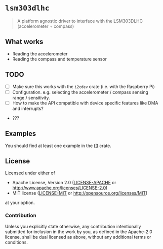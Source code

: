 # `lsm303dlhc`

> A platform agnostic driver to interface with the LSM303DLHC (accelerometer + compass)

## What works

- Reading the accelerometer
- Reading the compass and temperature sensor

## TODO

- [ ] Make sure this works with the `i2cdev` crate (i.e. with the Raspberry Pi)
- [ ] Configuration. e.g. selecting the accelerometer / compass sensing range / sensitivity.
- [ ] How to make the API compatible with device specific features like DMA and interrupts?
- ???

## Examples

You should find at least one example in the [f3] crate.

[f3]: https://docs.rs/f3/~0.5

## License

Licensed under either of

- Apache License, Version 2.0 ([LICENSE-APACHE](LICENSE-APACHE) or
  http://www.apache.org/licenses/LICENSE-2.0)
- MIT license ([LICENSE-MIT](LICENSE-MIT) or http://opensource.org/licenses/MIT)

at your option.

### Contribution

Unless you explicitly state otherwise, any contribution intentionally submitted for inclusion in the
work by you, as defined in the Apache-2.0 license, shall be dual licensed as above, without any
additional terms or conditions.
